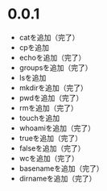# 0.0.1
* catを追加（完了）
* cpを追加
* echoを追加（完了）
* groupsを追加（完了）
* lsを追加
* mkdirを追加（完了）
* pwdを追加（完了）
* rmを追加（完了）
* touchを追加
* whoamiを追加（完了）
* trueを追加（完了）
* falseを追加（完了）
* wcを追加（完了）
* basenameを追加（完了）
* dirnameを追加（完了）
